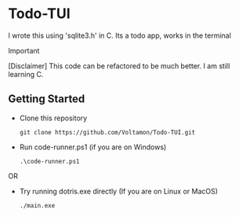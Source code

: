 # Todo-TUI
I wrote this using 'sqlite3.h' in C. Its a todo app, works in the terminal

> [!IMPORTANT]
> [Disclaimer] This code can be refactored to be much better. I am still learning C.

## Getting Started
- Clone this repository
  ```
  git clone https://github.com/Voltamon/Todo-TUI.git
  ```
- Run code-runner.ps1 (if you are on Windows)
  ```
  .\code-runner.ps1
  ```
OR
- Try running dotris.exe directly (If you are on Linux or MacOS)
  ```
  ./main.exe
  ```
